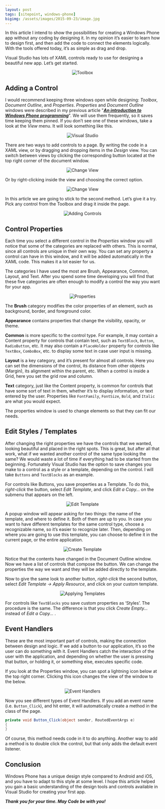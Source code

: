 ```yaml
---
layout: post
tags: [sitepoint, windows-phone]
bigimg: /assets/images/2015-09-23/image.jpg
---
```


In this article I intend to show the possibilities for creating a Windows Phone app without any coding by designing it. In my opinion it’s easier to learn how to design first, and then add the code to connect the elements logically. With the tools offered today, it’s as simple as drag and drop.

Visual Studio has lots of XAML controls ready to use for designing a beautiful new app. Let’s get started.

<span style="display:block;text-align:center">![Toolbox](/assets/images/2015-09-23/1442706946toolbox.gif)</span>

## Adding a Control

I would recommend keeping three windows open while designing: *Toolbox*, *Document Outline*, and *Properties*. *Properties* and *Document Outline* windows were described in my previous article "***[An introduction to Windows Phone programming](/An-Introduction-to-Windows-Phone-8.1-Development)***". We will use them frequently, so it saves time keeping them pinned. If you don’t see one of these windows, take a look at the *View* menu. It will look something like this.

<span style="display:block;text-align:center">![Visual Studio](/assets/images/2015-09-23/1442706953window.jpg)</span>

There are two ways to add controls to a page. By writing the code in a XAML view, or by dragging and dropping items in the *Design* view. You can switch between views by clicking the corresponding button located at the top right corner of the document window.

<span style="display:block;text-align:center">![Change View](/assets/images/2015-09-23/1442706939switch_view2.jpg)</span>

Or by right-clicking inside the view and choosing the correct option.

<span style="display:block;text-align:center">![Change View](/assets/images/2015-09-23/1442706905changeview.png)</span>

In this article we are going to stick to the second method. Let’s give it a try. Pick any control from the Toolbox and drag it inside the page.

<span style="display:block;text-align:center">![Adding Controls](/assets/images/2015-09-23/1442706912dragdrop.gif)</span>

## Control Properties

Each time you select a different control in the *Properties* window you will notice that some of the categories are replaced with others. This is normal, since all controls are unique in their own way. You can set any property a control can have in this window, and it will be added automatically in the XAML code. This makes it a lot easier for us.

The categories I have used the most are Brush, Appearance, Common, Layout, and Text. After you spend some time developing you will find that these five categories are often enough to modify a control the way you want for your app.

<span style="display:block;text-align:center">![Properties](/assets/images/2015-09-23/1442706931properties.jpg)</span>

The **Brush** category modifies the color properties of an element, such as background, border, and foreground color.

**Appearance** contains properties that change the visibility, opacity, or theme.

**Common** is more specific to the control type. For example, it may contain a Content property for controls that contain text, such as `TextBlock`, `Button`, `RadioButton`, etc. It may also contain a `PlaceHolder` property for controls like `TextBox`, `ComboBox`, etc. to display some text in case user input is missing.

**Layout** is a key category, and it’s present for almost all controls. Here you can set the dimensions of the control, its distance from other objects (Margin), its alignment within the parent, etc. When a control is inside a Grid, here you set the grid row and column.

**Text** category, just like the Content property, is common for controls that have some sort of text in them, whether it’s to display information, or text entered by the user. Properties like `FontFamily`, `FontSize`, `Bold`, and `Italic` are what you would expect.

The properties window is used to change elements so that they can fit our needs.

## Edit Styles / Templates

After changing the right properties we have the controls that we wanted, looking beautiful and placed in the right spots. This is great, but after all that work, what if we wanted another control of the same type looking the same? We would waste a lot of time if everything had to be started from the beginning. Fortunately Visual Studio has the option to save changes you make to a control as a style or a template, depending on the control. I will take `Buttons` and `TextBlocks` as an example.

For controls like Buttons, you save properties as a Template. To do this, *right-click* the button, select *Edit Template*, and click *Edit a Copy…* on the submenu that appears on the left.

<span style="display:block;text-align:center">![Edit Template](/assets/images/2015-09-23/1442706917edit_template.png)</span>

A popup window will appear asking for two things: the name of the template, and where to define it. Both of them are up to you. In case you want to have different templates for the same control type, choose a recognizable name, so it’s easier to recognize later. Then, depending on where you are going to use this template, you can choose to define it in the current page, or the entire application.

<span style="display:block;text-align:center">![Create Template](/assets/images/2015-09-23/1442706922edit_template_2.jpg)</span>

Notice that the contents have changed in the Document Outline window. Now we have a list of controls that compose the button. We can change the properties the way we want and they will be added directly to the template.

Now to give the same look to another button, *right-click* the second button, select *Edit Template -> Apply Resource*, and click on your custom template.

<span style="display:block;text-align:center">![Applying Templates](/assets/images/2015-09-23/1442706899apply_template.gif)</span>

For controls like `TextBlocks` you save custom properties as ‘Styles’. The procedure is the same. The difference is that you click *Create Empty…* instead of *Edit a Copy…* .

## Event Handlers

These are the most important part of controls, making the connection between design and logic. If we add a button to our application, it’s so the user can do something with it. Event Handlers catch the interaction of the user with the application, and depending on whether the user is pressing that button, or holding it, or something else, executes specific code.

If you look at the Properties window, you can spot a lightning icon below at the top right corner. Clicking this icon changes the view of the window to the below.

<span style="display:block;text-align:center">![Event Handlers](/assets/images/2015-09-23/1442706927event_handlers.jpg)</span>

Now you see different types of Event Handlers. If you add an event name (i.e. `Button_Click`), and hit enter, it will automatically create a method in the class of the page.

```c#
private void Button_Click(object sender, RoutedEventArgs e)
{
}
```

Of course, this method needs code in it to do anything. Another way to add a method is to double click the control, but that only adds the default event listener.

## Conclusion

Windows Phone has a unique design style compared to Android and iOS, and you have to adapt to this style at some level. I hope this article helped you gain a basic understanding of the design tools and controls available in Visual Studio for creating your first app.

***Thank you for your time. May Code be with you!***